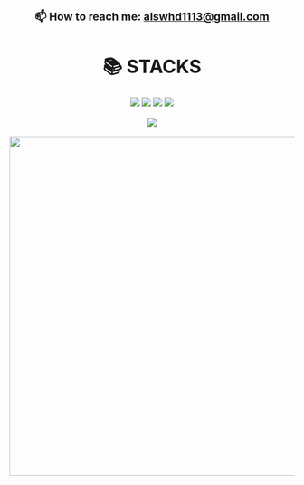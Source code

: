 ### <div align=center ><h3>📫 How to reach me: alswhd1113@gmail.com</h3></div>
### <div align=center ><h1>📚 STACKS</h1></div>

<div align=center> 
  <img src="https://img.shields.io/badge/java-007396?style=for-the-badge&logo=java&logoColor=white"> 
  <img src="https://img.shields.io/badge/python-3776AB?style=for-the-badge&logo=python&logoColor=white"> 
  <img src="https://img.shields.io/badge/spring-6DB33F?style=for-the-badge&logo=spring&logoColor=white"> 
  <img src="https://img.shields.io/badge/PyTorch-%23EE4C2C.svg?style=for-the-badge&logo=PyTorch&logoColor=white"> 
  <br>
</div>

<br>

<div align = center>
    <a href = "https://solved.ac/profile/alswhd1113"> 
        <img align='center' src="http://mazassumnida.wtf/api/v2/generate_badge?boj=alswhd1113">
    </a>
</div>
<br>

<div align="center">
<a href = "https://www.credential.net/embed/3c4c8ecb-8ae2-4c49-a167-183ff623f9ea">
<img src="https://images.credential.net/embed/1wttc0ag.png" style="width:600px"/>
</a>
</div>


